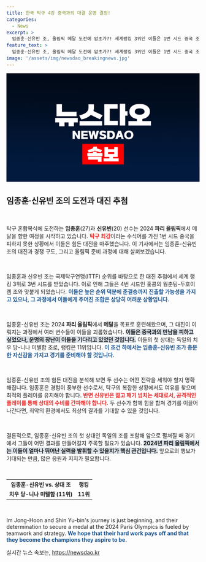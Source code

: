```yaml
---
title: 한국 탁구 4강 중국과의 대결 운명 결정!
categories:
  - News
excerpt: >
  임종훈-신유빈 조, 올림픽 메달 도전에 암초가?! 세계랭킹 3위인 이들은 1번 시드 중국 조를 피하지 못하고 극한의 대진 속에서 승리를 꾀해야 할 상황에 놓였다. 이들의 운명은 과연 어떻게 될까?
feature_text: >
  임종훈-신유빈 조, 올림픽 메달 도전에 암초가?! 세계랭킹 3위인 이들은 1번 시드 중국 조를 피하지 못하고 극한의 대진 속에서 승리를 꾀해야 할 상황에 놓였다. 이들의 운명은 과연 어떻게 될까?
image: '/assets/img/newsdao_breakingnews.jpg'
---
```


<p><img src="/assets/img/newsdao_breakingnews.jpg" alt="ontimetimes 속보" /></p>

<h2 data-ke-size="size26">임종훈·신유빈 조의 도전과 대진 추첨</h2>

<p data-ke-size="size16">&nbsp;</p>

<p>탁구 혼합복식에 도전하는 <b>임종훈</b>(27)과 <b>신유빈</b>(20) 선수는 2024 <b>파리 올림픽</b>에서 메달을 향한 여정을 시작하고 있습니다. <b><span style="color: #ee2323;">탁구 최강</span></b>이라는 수식어를 가진 1번 시드 중국을 피하지 못한 상황에서 이들은 힘든 대진을 마주했습니다. 이 기사에서는 임종훈-신유빈 조의 대진과 경쟁 구도, 그리고 올림픽 준비 과정에 대해 살펴보겠습니다.</p>

<p data-ke-size="size16">&nbsp;</p>

<p>임종훈과 신유빈 조는 국제탁구연맹(ITTF) 순위를 바탕으로 한 대진 추첨에서 세계 랭킹 3위로 3번 시드를 받았습니다. 이로 인해 그들은 4번 시드인 홍콩의 웡춘팅-두호이켐 조와 맞붙게 되었습니다. <b><span style="color: #1a5490;">이들은 높은 순위 덕분에 준결승까지 진출할 가능성을 가지고 있으나, 그 과정에서 이들에게 주어진 조합은 상당히 어려운 상황입니다.</span></b> </p>

<p data-ke-size="size16">&nbsp;</p>

<p>임종훈-신유빈 조는 2024 <b>파리 올림픽</b>에서 <b>메달</b>을 목표로 훈련해왔으며, 그 대진이 이뤄지는 과정에서 여러 변수들이 이들을 괴롭혔습니다. <b><span style="background-color: #21538527;">이들은 중국과의 만남을 피하고 싶었으나, 운명의 장난이 이들을 기다리고 있었던 것입니다.</span></b> 이들의 첫 상대는 독일의 치우 당-니나 미텔함 조로, 랭킹은 11위입니다. <b><span style="color: #1a5490;">이 조건 하에서는 임종훈-신유빈 조가 충분한 자신감을 가지고 경기를 준비해야 할 것입니다.</span></b> </p>

<p data-ke-size="size16">&nbsp;</p>

<p>임종훈-신유빈 조의 힘든 대진을 분석해 보면 두 선수는 어떤 전략을 세워야 할지 명확해집니다. 임종훈은 경험이 풍부한 선수로서, 탁구의 복잡한 상황에서도 여유를 찾으며 최적의 플레이를 유지해야 합니다. <b><span style="color: #ee2323;">반면 신유빈은 젊고 패기 넘치는 세대로서, 공격적인 플레이를 통해 상대의 수비를 간파해야 합니다.</span></b> 두 선수가 함께 힘을 합쳐 경기를 이끌어 나간다면, 최악의 환경에서도 최상의 결과를 기대할 수 있을 것입니다.</p>

<p data-ke-size="size16">&nbsp;</p>

<p>결론적으로, 임종훈-신유빈 조의 첫 상대인 독일의 조를 포함해 앞으로 펼쳐질 매 경기에서 그들이 어떤 결과를 만들어갈지 주목할 필요가 있습니다. <b><span style="background-color: #21538527;">2024년 파리 올림픽에서는 이들이 얼마나 뛰어난 실력을 발휘할 수 있을지가 핵심 관건입니다.</span></b> 앞으로의 행보가 기대되는 만큼, 많은 응원과 지지가 필요합니다. </p>

<p data-ke-size="size16">&nbsp;</p>

<table style="width: 100%; border-collapse: collapse;"> 
    <tbody>
        <tr>
            <td style="text-align: center; height: 17px;"><b>임종훈-신유빈 vs. 상대 조</b></td>
            <td style="text-align: center; height: 17px;"><b>랭킹</b></td>
        </tr>
        <tr>
            <td style="text-align: center; height: 17px;"><b>치우 당-니나 미텔함 (11위)</b></td>
            <td style="text-align: center; height: 17px;"><b>11위</b></td>
        </tr>
    </tbody>
</table>

<p data-ke-size="size16">&nbsp;</p>

<p>Im Jong-Hoon and Shin Yu-bin's journey is just beginning, and their determination to secure a medal at the 2024 Paris Olympics is fueled by teamwork and strategy. <b><span style="color: #1a5490;">We hope that their hard work pays off and that they become the champions they aspire to be.</span></b></p>
실시간 뉴스 속보는, <a href="https://newsdao.kr" rel="dofollow">https://newsdao.kr</a>


